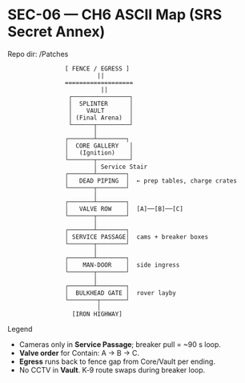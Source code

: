 # SEC-06 — CH6 ASCII Map (SRS Secret Annex)
Repo dir: /Patches

```
                [ FENCE / EGRESS ]
                         ||
                ===================
                          ||
                 ┌────────────────┐
                 │  SPLINTER      │
                 │    VAULT       │
                 │ (Final Arena)  │
                 └──────┬─────────┘
                        │
                ┌───────┴────────┐
                │  CORE GALLERY   │
                │   (Ignition)    │
                └───────┬─────────┘
                        │ Service Stair
                ┌───────┴────────┐
                │   DEAD PIPING  │  ← prep tables, charge crates
                └───────┬────────┘
                        │
                ┌───────┴────────┐
                │   VALVE ROW    │  [A]──[B]──[C]
                └───────┬────────┘
                        │
                ┌───────┴────────┐
                │ SERVICE PASSAGE│  cams + breaker boxes
                └───────┬────────┘
                        │
                ┌───────┴────────┐
                │    MAN-DOOR    │  side ingress
                └───────┬────────┘
                        │
                ┌───────┴────────┐
                │  BULKHEAD GATE │  rover layby
                └────────┬───────┘
                         │
                  [IRON HIGHWAY]
```

Legend
- Cameras only in **Service Passage**; breaker pull = ~90 s loop.
- **Valve order** for Contain: A → B → C.
- **Egress** runs back to fence gap from Core/Vault per ending.
- No CCTV in **Vault**. K‑9 route swaps during breaker loop.
